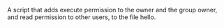  A script that adds execute permission to the owner and the group owner, and read permission to other users, to the file hello.
